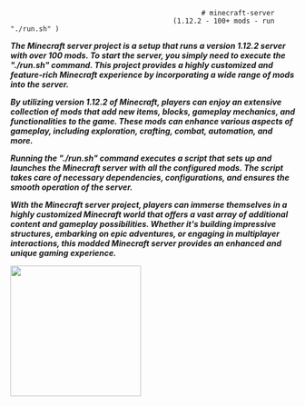                                                    # minecraft-server
                                            (1.12.2 - 100+ mods - run "./run.sh" )

***The Minecraft server project is a setup that runs a version 1.12.2 server with over 100 mods. To start the server, you simply need to execute the "./run.sh" command. This project provides a highly customized and feature-rich Minecraft experience by incorporating a wide range of mods into the server.***

***By utilizing version 1.12.2 of Minecraft, players can enjoy an extensive collection of mods that add new items, blocks, gameplay mechanics, and functionalities to the game. These mods can enhance various aspects of gameplay, including exploration, crafting, combat, automation, and more.***

***Running the "./run.sh" command executes a script that sets up and launches the Minecraft server with all the configured mods. The script takes care of necessary dependencies, configurations, and ensures the smooth operation of the server.***

***With the Minecraft server project, players can immerse themselves in a highly customized Minecraft world that offers a vast array of additional content and gameplay possibilities. Whether it's building impressive structures, embarking on epic adventures, or engaging in multiplayer interactions, this modded Minecraft server provides an enhanced and unique gaming experience.***




  <img width="230" height="230" src="https://minecraftfaces.com/wp-content/bigfaces/big-creeper-face.png">

